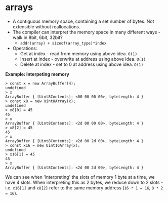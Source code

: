 # arrays

* A contiguous memory space, containing a set number of bytes. Not extensible without reallocations.
* The compiler can interpret the memory space in many different ways - walk in 8bit, 6bit, 32bit?
    * `addr(array) + sizeof(array_type)*index`
* Operations:
    * Get at index - read from memory using above idea. `O(1)`
    * Insert at index - overwrite at address using above idea. `O(1)`
    * Delete at index - set to 0 at address using above idea. `O(1)`

**Example: Interpeting memory**

```
> const x = new ArrayBuffer(4);
undefined
> x
ArrayBuffer { [Uint8Contents]: <00 00 00 00>, byteLength: 4 }
> const x8 = new Uint8Array(x);
undefined
> x8[0] = 45
45
> x
ArrayBuffer { [Uint8Contents]: <2d 00 00 00>, byteLength: 4 }
> x8[2] = 45
45
> x
ArrayBuffer { [Uint8Contents]: <2d 00 2d 00>, byteLength: 4 }
> const x16 = new Uint16Array(x);
undefined
> x16[1] = 45
45
> x
ArrayBuffer { [Uint8Contents]: <2d 00 2d 00>, byteLength: 4 }
```

We can see when 'interpreting' the slots of memory 1 byte at a time, we have 4 slots. When interpreting this as 2 bytes, we reduce down to 2 slots - i.e. `x16[1]` and `x8[2]` refer to the same memory address (`16 * 1 = 16`, `8 * 2 = 16`).